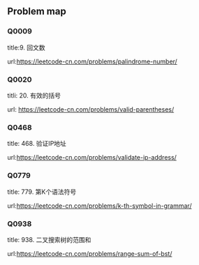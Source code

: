 ## Problem map

### Q0009

title:9. 回文数

url:<https://leetcode-cn.com/problems/palindrome-number/>

### Q0020

titli: 20. 有效的括号

url: <https://leetcode-cn.com/problems/valid-parentheses/>


### Q0468
title: 468. 验证IP地址

url:<https://leetcode-cn.com/problems/validate-ip-address/>


### Q0779

title: 779. 第K个语法符号

url:<https://leetcode-cn.com/problems/k-th-symbol-in-grammar/>



### Q0938

title: 938. 二叉搜索树的范围和

url:<https://leetcode-cn.com/problems/range-sum-of-bst/>